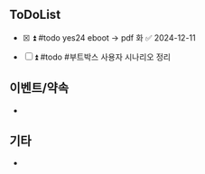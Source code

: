 
## ToDoList
<!-- {우선순위} {Tasks} {Due Date} {Strart Date} {End Date} -->
- [x] <!-- taskss-->⏫ #todo  yes24 eboot -> pdf 화 ✅ 2024-12-11
- [ ] ⏫ #todo #부트박스 사용자 시나리오 정리 


## 이벤트/약속
- <!-- 예정된 약속 or 예상치 못하게 발생한 이벤트 -->

## 기타
- 